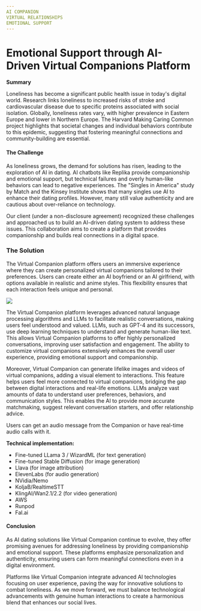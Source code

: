 ```yaml
---
AI COMPANION  
VIRTUAL RELATIONSHIPS  
EMOTIONAL SUPPORT  
---
```

# Emotional Support through AI-Driven Virtual Companions Platform

**Summary**

Loneliness has become a significant public health issue in today's digital world. Research links loneliness to increased risks of stroke and cardiovascular disease due to specific proteins associated with social isolation. Globally, loneliness rates vary, with higher prevalence in Eastern Europe and lower in Northern Europe. The Harvard Making Caring Common project highlights that societal changes and individual behaviors contribute to this epidemic, suggesting that fostering meaningful connections and community-building are essential.

#### The Challenge

As loneliness grows, the demand for solutions has risen, leading to the exploration of AI in dating. AI chatbots like Replika provide companionship and emotional support, but technical failures and overly human-like behaviors can lead to negative experiences. The "Singles in America" study by Match and the Kinsey Institute shows that many singles use AI to enhance their dating profiles. However, many still value authenticity and are cautious about over-reliance on technology.

  

Our client (under a non-disclosure agreement) recognized these challenges and approached us to build an AI-driven dating system to address these issues. This collaboration aims to create a platform that provides companionship and builds real connections in a digital space.

### The Solution

The Virtual Companion platform offers users an immersive experience where they can create personalized virtual companions tailored to their preferences. Users can create either an AI boyfriend or an AI girlfriend, with options available in realistic and anime styles. This flexibility ensures that each interaction feels unique and personal.

![](https://devrain.blob.core.windows.net/cases/case_image_49dab0c0.png)

The Virtual Companion platform leverages advanced natural language processing algorithms and LLMs to facilitate realistic conversations, making users feel understood and valued. LLMs, such as GPT-4 and its successors, use deep learning techniques to understand and generate human-like text. This allows Virtual Companion platforms to offer highly personalized conversations, improving user satisfaction and engagement. The ability to customize virtual companions extensively enhances the overall user experience, providing emotional support and companionship.

  

Moreover, Virtual Companion can generate lifelike images and videos of virtual companions, adding a visual element to interactions. This feature helps users feel more connected to virtual companions, bridging the gap between digital interactions and real-life emotions. LLMs analyze vast amounts of data to understand user preferences, behaviors, and communication styles. This enables the AI to provide more accurate matchmaking, suggest relevant conversation starters, and offer relationship advice.

  

Users can get an audio message from the Companion or have real-time audio calls with it.

  

**Technical implementation:**

*   Fine-tuned LLama 3 / WizardML (for text generation)
*   Fine-tuned Stable Diffusion (for image generation)
*   Llava (for image attribution)
*   ElevenLabs (for audio generation)
*   NVidia/Nemo
*   KoljaB/RealtimeSTT
*   KlingAI/Wan2.1/2.2 (for video generation)
*   AWS
*   Runpod
*   Fal.ai

  

#### Conclusion

As AI dating solutions like Virtual Companion continue to evolve, they offer promising avenues for addressing loneliness by providing companionship and emotional support. These platforms emphasize personalization and authenticity, ensuring users can form meaningful connections even in a digital environment.

  

Platforms like Virtual Companion integrate advanced AI technologies focusing on user experience, paving the way for innovative solutions to combat loneliness. As we move forward, we must balance technological advancements with genuine human interactions to create a harmonious blend that enhances our social lives.
